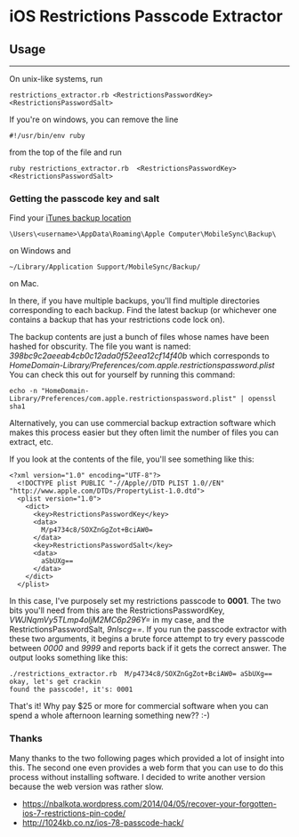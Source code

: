 

iOS Restrictions Passcode Extractor
===

## Usage
---
On unix-like systems, run

    restrictions_extractor.rb <RestrictionsPasswordKey> <RestrictionsPasswordSalt>

If you're on windows, you can remove the line

    #!/usr/bin/env ruby

from the top of the file and run

    ruby restrictions_extractor.rb  <RestrictionsPasswordKey> <RestrictionsPasswordSalt>

### Getting the passcode key and salt

Find your [iTunes backup location](https://support.apple.com/en-us/HT204215)

    \Users\<username>\AppData\Roaming\Apple Computer\MobileSync\Backup\
on Windows and

    ~/Library/Application Support/MobileSync/Backup/
on Mac.

In there, if you have multiple backups, you'll find multiple directories corresponding to each backup. Find the latest backup (or whichever one contains a backup that has your restrictions code lock on).

The backup contents are just a bunch of files whose names have been hashed for obscurity. The file you want is named: *398bc9c2aeeab4cb0c12ada0f52eea12cf14f40b* which corresponds to
*HomeDomain-Library/Preferences/com.apple.restrictionspassword.plist*
You can check this out for yourself by running this command:

    echo -n "HomeDomain-Library/Preferences/com.apple.restrictionspassword.plist" | openssl sha1

Alternatively, you can use commercial backup extraction software which makes this process easier but they often limit the number of files you can extract, etc.

If you look at the contents of the file, you'll see something like this:

    <?xml version="1.0" encoding="UTF-8"?>
      <!DOCTYPE plist PUBLIC "-//Apple//DTD PLIST 1.0//EN" "http://www.apple.com/DTDs/PropertyList-1.0.dtd">
      <plist version="1.0">
        <dict>
          <key>RestrictionsPasswordKey</key>
          <data>
            M/p4734c8/SOXZnGgZot+BciAW0=
          </data>
          <key>RestrictionsPasswordSalt</key>
          <data>
            aSbUXg==
          </data>
        </dict>
      </plist>

In this case, I've purposely set my restrictions passcode to **0001**. The two bits you'll need from this are the RestrictionsPasswordKey, *VWJNqmVy5TLmp4oljM2MC6p296Y=* in my case, and the RestrictionsPasswordSalt, *9nIscg==*. If you run the passcode extractor with these two arguments, it begins a brute force attempt to try every passcode between *0000* and *9999* and reports back if it gets the correct answer. The output looks something like this:

    ./restrictions_extractor.rb  M/p4734c8/SOXZnGgZot+BciAW0= aSbUXg==
    okay, let's get crackin
    found the passcode!, it's: 0001

That's it! Why pay $25 or more for commercial software when you can spend a whole afternoon learning something new?? :-)

### Thanks
Many thanks to the two following pages which provided a lot of insight into this. The second one even provides a web form that you can use to do this process without installing software. I decided to write another version because the web version was rather slow.

* https://nbalkota.wordpress.com/2014/04/05/recover-your-forgotten-ios-7-restrictions-pin-code/
* http://1024kb.co.nz/ios-78-passcode-hack/
